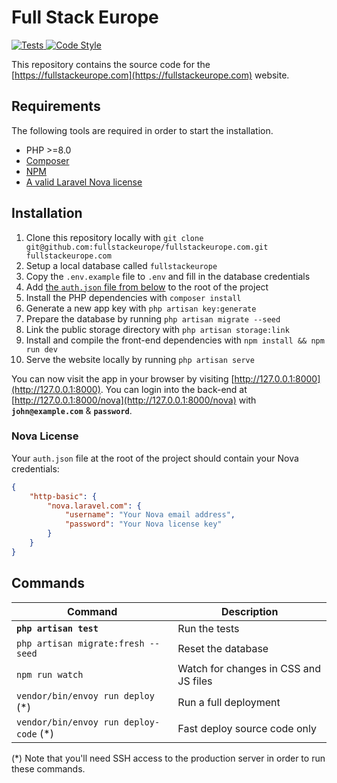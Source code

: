 # Full Stack Europe

<a href="https://github.com/fullstackeurope/fullstackeurope.com/actions?query=workflow%3ATests">
    <img src="https://github.com/fullstackeurope/fullstackeurope.com/workflows/Tests/badge.svg" alt="Tests" />
</a>
<a href="https://github.styleci.io/repos/144056142">
    <img src="https://github.styleci.io/repos/144056142/shield?style=flat" alt="Code Style">
</a>

This repository contains the source code for the [https://fullstackeurope.com](https://fullstackeurope.com) website.

## Requirements

The following tools are required in order to start the installation.

- PHP >=8.0
- [Composer](https://getcomposer.org/download/)
- [NPM](https://docs.npmjs.com/downloading-and-installing-node-js-and-npm)
- [A valid Laravel Nova license](https://nova.laravel.com)

## Installation

1. Clone this repository locally with `git clone git@github.com:fullstackeurope/fullstackeurope.com.git fullstackeurope.com`
2. Setup a local database called `fullstackeurope`
3. Copy the `.env.example` file to `.env` and fill in the database credentials
4. Add [the `auth.json` file from below](#nova-license) to the root of the project
5. Install the PHP dependencies with `composer install`
6. Generate a new app key with `php artisan key:generate`
7. Prepare the database by running `php artisan migrate --seed` 
8. Link the public storage directory with `php artisan storage:link`
9. Install and compile the front-end dependencies with `npm install && npm run dev`
10. Serve the website locally by running `php artisan serve`

You can now visit the app in your browser by visiting [http://127.0.0.1:8000](http://127.0.0.1:8000). You can login into the back-end at [http://127.0.0.1:8000/nova](http://127.0.0.1:8000/nova) with **`john@example.com`** & **`password`**.

### Nova License

Your `auth.json` file at the root of the project should contain your Nova credentials:

```json
{
    "http-basic": {
        "nova.laravel.com": {
            "username": "Your Nova email address",
            "password": "Your Nova license key"
        }
    }
}
```

## Commands

Command | Description
--- | ---
**`php artisan test`** | Run the tests
`php artisan migrate:fresh --seed` | Reset the database
`npm run watch` | Watch for changes in CSS and JS files
`vendor/bin/envoy run deploy` (*) | Run a full deployment
`vendor/bin/envoy run deploy-code` (*) | Fast deploy source code only

(*) Note that you'll need SSH access to the production server in order to run these commands.
